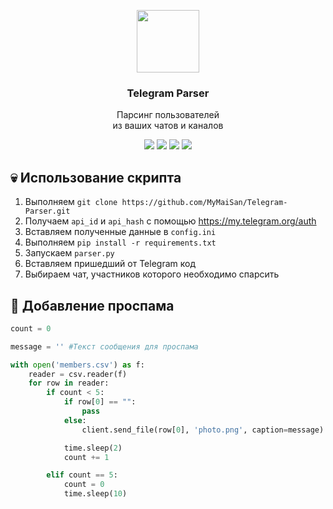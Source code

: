 <p align="center">
    <img src="https://static.tildacdn.com/tild3562-3164-4038-a135-313766303065/la_telegram.png" width="100px"/>
    <h3 align="center">Telegram Parser</h3>
</p>

<p align="center">
  Парсинг пользователей
  <br/>
  из ваших чатов и каналов
</p>

<p align="center">
    <a href="https://t.me/+1uaXH7-nquFjNWJh">
        <img src="https://img.shields.io/badge/telegram-white?style=flat&logo=telegram&logoColor=%23000000&labelColor=%23ffffff&color=%23000000"/></a>
    <a href="https://youtube.com/@communez">
        <img src="https://img.shields.io/badge/youtube-white?style=flat&logo=youtube&logoColor=%23000000&labelColor=%23ffffff&color=%23000000"/></a>
    <a href="https://www.tiktok.com/commune_z">
        <img src="https://img.shields.io/badge/tiktok-white?style=flat&logo=tiktok&logoColor=%23000000&labelColor=%23ffffff&color=%23000000"/></a>
    <a href="https://twitter.com/commune_z">
        <img src="https://img.shields.io/badge/twitter-white?style=flat&logo=twitter&logoColor=%23000000&labelColor=%23ffffff&color=%23000000"/></a>
</p>

## 💀 Использование скрипта

1. Выполняем ```git clone https://github.com/MyMaiSan/Telegram-Parser.git```
2. Получаем ```api_id``` и ```api_hash``` с помощью https://my.telegram.org/auth
3. Вставляем полученные данные в ```config.ini```
4. Выполняем ```pip install -r requirements.txt```
5. Запускаем ```parser.py```
6. Вставляем пришедший от Telegram код
7. Выбираем чат, участников которого необходимо спарсить

## 🔧 Добавление проспама
```python
count = 0

message = '' #Текст сообщения для проспама

with open('members.csv') as f:
    reader = csv.reader(f)
    for row in reader:
        if count < 5:
            if row[0] == "":
                pass
            else:
                client.send_file(row[0], 'photo.png', caption=message)

            time.sleep(2)
            count += 1

        elif count == 5:
            count = 0
            time.sleep(10)
```
